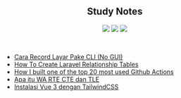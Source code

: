 <h2 align="center">Study Notes</h2>

<p align="center">
  <img src="https://img.shields.io/badge/OS-Linux-lightbrown" />
  <img src="https://gpvc.arturio.dev/RobyCigar" />
  <img src="https://img.shields.io/github/followers/RobyCigar?style=social" />
</p>
<br/>

<!-- BLOG-POST-LIST:START -->
- [Cara Record Layar Pake CLI (No GUI)](https://dev.to/rabihcigar/cara-record-layar-pake-cli-no-gui-8ei)
- [How To Create Laravel Relationship Tables](https://dev.to/rabihcigar/how-to-create-laravel-relationship-tables-10mi)
- [How I built one of the top 20 most used Github Actions](https://www.gautamkrishnar.com/how-i-built-one-of-the-top-20-most-used-github-actions/)
- [Apa itu WA RTE CTE dan TLE](https://dev.to/rabihcigar/apa-itu-wa-rte-cte-dan-tle-3gh6)
- [Instalasi Vue 3 dengan TailwindCSS](https://dev.to/rabihcigar/menggunakan-vue-3-dengan-tailwindcss-5b25)
<!-- BLOG-POST-LIST:END -->






